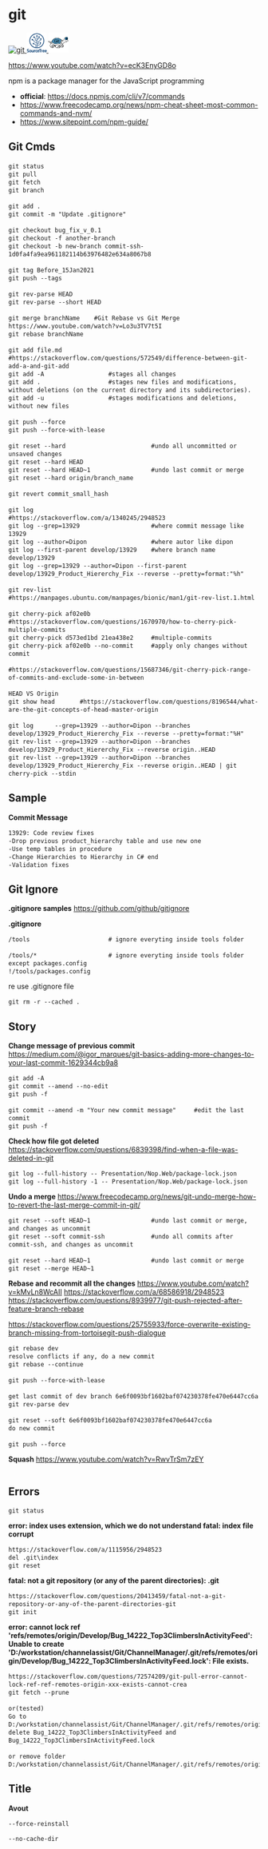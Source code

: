 



# git
<p align="left">
    <a href="https://git-scm.com/" target="_blank"> <img src="https://www.vectorlogo.zone/logos/git-scm/git-scm-icon.svg" alt="git" width="40" height="40" /> </a>
    <a href="https://www.sourcetreeapp.com/" target="_blank"> <img src="https://raw.githubusercontent.com/devicons/devicon/master/icons/sourcetree/sourcetree-original-wordmark.svg" alt="sourcetree" width="40" height="40" /> </a>    
    <a href="https://tortoisegit.org/" target="_blank"> <img src="https://raw.githubusercontent.com/devicons/devicon/master/icons/tortoisegit/tortoisegit-original.svg" alt="tortoisegit" width="40" height="40" /> </a>
</p>












https://www.youtube.com/watch?v=ecK3EnyGD8o

npm is a package manager for the JavaScript programming
 -  **official**: https://docs.npmjs.com/cli/v7/commands
 - https://www.freecodecamp.org/news/npm-cheat-sheet-most-common-commands-and-nvm/
 - https://www.sitepoint.com/npm-guide/


## Git Cmds
```
git status
git pull
git fetch
git branch

git add .
git commit -m "Update .gitignore"

git checkout bug_fix_v_0.1
git checkout -f another-branch
git checkout -b new-branch commit-ssh-1d0fa4fa9ea961182114b63976482e634a8067b8

git tag Before_15Jan2021
git push --tags

git rev-parse HEAD
git rev-parse --short HEAD

git merge branchName	#Git Rebase vs Git Merge https://www.youtube.com/watch?v=Lo3u3TV7t5I
git rebase branchName

git add file.md 			#https://stackoverflow.com/questions/572549/difference-between-git-add-a-and-git-add
git add -A 					#stages all changes
git add . 					#stages new files and modifications, without deletions (on the current directory and its subdirectories).
git add -u 					#stages modifications and deletions, without new files

git push --force
git push --force-with-lease

git reset --hard						#undo all uncommitted or unsaved changes
git reset --hard HEAD
git reset --hard HEAD~1					#undo last commit or merge
git reset --hard origin/branch_name

git revert commit_small_hash

git log									#https://stackoverflow.com/a/1340245/2948523
git log --grep=13929					#where commit message like 13929
git log --author=Dipon					#where autor like dipon
git log --first-parent develop/13929	#where branch name develop/13929
git log --grep=13929 --author=Dipon --first-parent develop/13929_Product_Hiererchy_Fix --reverse --pretty=format:"%h"

git rev-list							#https://manpages.ubuntu.com/manpages/bionic/man1/git-rev-list.1.html

git cherry-pick af02e0b					#https://stackoverflow.com/questions/1670970/how-to-cherry-pick-multiple-commits	
git cherry-pick d573ed1bd 21ea438e2		#multiple-commits	
git cherry-pick af02e0b --no-commit		#apply only changes without commit
										#https://stackoverflow.com/questions/15687346/git-cherry-pick-range-of-commits-and-exclude-some-in-between
										
HEAD VS Origin
git show head		#https://stackoverflow.com/questions/8196544/what-are-the-git-concepts-of-head-master-origin

git log      --grep=13929 --author=Dipon --branches develop/13929_Product_Hiererchy_Fix --reverse --pretty=format:"%H"
git rev-list --grep=13929 --author=Dipon --branches develop/13929_Product_Hiererchy_Fix --reverse origin..HEAD
git rev-list --grep=13929 --author=Dipon --branches develop/13929_Product_Hiererchy_Fix --reverse origin..HEAD | git cherry-pick --stdin
```
## Sample
**Commit Message**
```
13929: Code review fixes
-Drop previous product_hierarchy table and use new one
-Use temp tables in procedure
-Change Hierarchies to Hierarchy in C# end
-Validation fixes
```
## Git Ignore
**.gitignore samples**
https://github.com/github/gitignore


**.gitignore**
```
/tools                      # ignore everyting inside tools folder

/tools/*                    # ignore everyting inside tools folder except packages.config
!/tools/packages.config
```
 re use .gitignore file
```
git rm -r --cached .
```

## Story

**Change message of previous commit**
https://medium.com/@igor_marques/git-basics-adding-more-changes-to-your-last-commit-1629344cb9a8
```
git add -A
git commit --amend --no-edit
git push -f

git commit --amend -m "Your new commit message"		#edit the last commit
git push -f
```

**Check how file got deleted**
https://stackoverflow.com/questions/6839398/find-when-a-file-was-deleted-in-git
```
git log --full-history -- Presentation/Nop.Web/package-lock.json
git log --full-history -1 -- Presentation/Nop.Web/package-lock.json
```

**Undo a merge**
https://www.freecodecamp.org/news/git-undo-merge-how-to-revert-the-last-merge-commit-in-git/
```
git reset --soft HEAD~1					#undo last commit or merge, and changes as uncommit
git reset --soft commit-ssh				#undo all commits after commit-ssh, and changes as uncommit

git reset --hard HEAD~1					#undo last commit or merge
git reset --merge HEAD~1
```

**Rebase and recommit all the changes**
https://www.youtube.com/watch?v=kMvLn8WcAII
https://stackoverflow.com/a/68586918/2948523
https://stackoverflow.com/questions/8939977/git-push-rejected-after-feature-branch-rebase

https://stackoverflow.com/questions/25755933/force-overwrite-existing-branch-missing-from-tortoisegit-push-dialogue
```
git rebase dev
resolve conflicts if any, do a new commit
git rebase --continue

git push --force-with-lease

get last commit of dev branch 6e6f0093bf1602baf074230378fe470e6447cc6a
git rev-parse dev

git reset --soft 6e6f0093bf1602baf074230378fe470e6447cc6a
do new commit

git push --force
```

**Squash**
https://www.youtube.com/watch?v=RwvTrSm7zEY
```

```

## Errors
```
git status
```
**error: index uses extension, which we do not understand fatal: index file corrupt**
```
https://stackoverflow.com/a/1115956/2948523
del .git\index
git reset
```
**fatal: not a git repository (or any of the parent directories): .git**
```
https://stackoverflow.com/questions/20413459/fatal-not-a-git-repository-or-any-of-the-parent-directories-git
git init

```
**error: cannot lock ref 'refs/remotes/origin/Develop/Bug_14222_Top3ClimbersInActivityFeed': Unable to create 'D:/workstation/channelassist/Git/ChannelManager/.git/refs/remotes/origin/Develop/Bug_14222_Top3ClimbersInActivityFeed.lock': File exists.**
```
https://stackoverflow.com/questions/72574209/git-pull-error-cannot-lock-ref-ref-remotes-origin-xxx-exists-cannot-crea
git fetch --prune

or(tested)
Go to D:/workstation/channelassist/Git/ChannelManager/.git/refs/remotes/origin/Develop/
delete Bug_14222_Top3ClimbersInActivityFeed and Bug_14222_Top3ClimbersInActivityFeed.lock

or remove folder
D:/workstation/channelassist/Git/ChannelManager/.git/refs/remotes/origin
```

## Title
**Avout**
```
--force-reinstall
```
```
--no-cache-dir
```